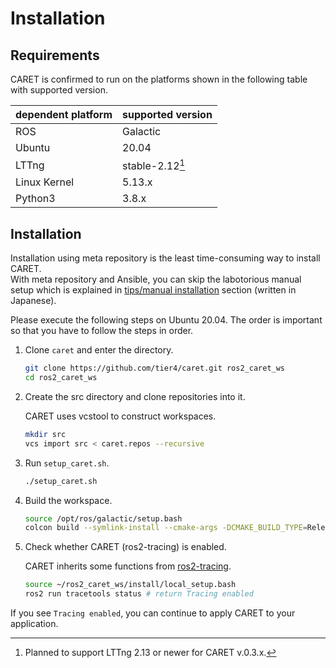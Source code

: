 # Installation

## Requirements

CARET is confirmed to run on the platforms shown in the following table with supported version.

| dependent platform | supported version |
| ------------------ | ----------------- |
| ROS                | Galactic          |
| Ubuntu             | 20.04             |
| LTTng              | stable-2.12[^1]   |
| Linux Kernel       | 5.13.x            |
| Python3            | 3.8.x             |

[^1]: Planned to support LTTng 2.13 or newer for CARET v.0.3.x.

## Installation

Installation using meta repository is the least time-consuming way to install CARET.  
With meta repository and Ansible, you can skip the labotorious manual setup which is explained in [tips/manual installation](../tips/manual_installation.md) section (written in Japanese).

Please execute the following steps on Ubuntu 20.04. The order is important so that you have to follow the steps in order.

1. Clone `caret` and enter the directory.

   ```bash
   git clone https://github.com/tier4/caret.git ros2_caret_ws
   cd ros2_caret_ws
   ```

2. Create the src directory and clone repositories into it.

   CARET uses vcstool to construct workspaces.

   ```bash
   mkdir src
   vcs import src < caret.repos --recursive
   ```

3. Run `setup_caret.sh`.

   ```bash
   ./setup_caret.sh
   ```

4. Build the workspace.

   ```bash
   source /opt/ros/galactic/setup.bash
   colcon build --symlink-install --cmake-args -DCMAKE_BUILD_TYPE=Release
   ```

5. Check whether CARET (ros2-tracing) is enabled.

   CARET inherits some functions from [ros2-tracing](https://gitlab.com/ros-tracing/ros2_tracing).

   ```bash
   source ~/ros2_caret_ws/install/local_setup.bash
   ros2 run tracetools status # return Tracing enabled
   ```

If you see `Tracing enabled`, you can continue to apply CARET to your application.

